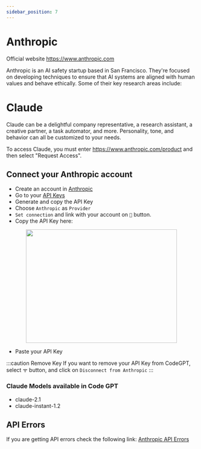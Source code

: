 ```yaml
---
sidebar_position: 7
---
```


# Anthropic
Official website https://www.anthropic.com

Anthropic is an AI safety startup based in San Francisco. They're focused on developing techniques to ensure that AI systems are aligned with human values and behave ethically.
Some of their key research areas include:

# Claude
Claude can be a delightful company representative, a research assistant, a creative partner, a task automator, and more. Personality, tone, and behavior can all be customized to your needs.

To access Claude, you must enter https://www.anthropic.com/product and then select "Request Access".

## Connect your Anthropic account
- Create an account in [Anthropic](https://console.anthropic.com/)
- Go to your [API Keys](https://app.nightfall.ai/developer-platform/api-keys)
- Generate and copy the API Key
- Choose `Anthropic` as `Provider`
- `Set connection` and link with your account on `🔑` button.
- Copy the API Key here:
  
<p align="center">
      <img width="400" height="300" src="https://github.com/davila7/code-gpt-docs/assets/37567214/d83dda72-9095-43c7-9be1-77dc29e685e3" />
</p>
 
- Paste your API Key

:::caution Remove Key
If you want to remove your API Key from CodeGPT, select ᯤ button, and click on `Disconnect from Anthropic`
:::

### Claude Models available in Code GPT
- claude-2.1
- claude-instant-1.2

## API Errors
If you are getting API errors check the following link: [Anthropic API Errors](https://docs.anthropic.com/claude/reference/errors-and-rate-limits)
